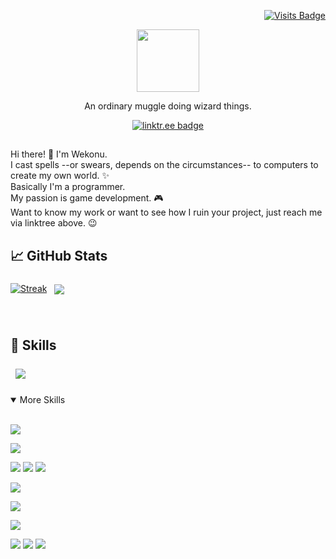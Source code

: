 <div align="right">
  
[![Visits Badge](https://badges.pufler.dev/visits/wekonu/wekonu)](https:wekonu)  
  
</div>
  
<div id="header" align="center">  
  <img src="https://media.giphy.com/media/gjrYDwbjnK8x36xZIO/giphy.gif" width="100"/>  
</div>  
<p align="center">An ordinary muggle doing wizard things.</p>
  
<div align="center">
  
[![linktr.ee badge](https://img.shields.io/badge/linktree-Profile-informational?style=flat&logo=linktree&logoColor=white&color=38DD99)](https://linktr.ee/wekonu)  
  
</div>
  
##  
Hi there! :wave:
I'm Wekonu.  
I cast spells --or swears, depends on the circumstances-- to computers to create my own world. :sparkles:  
Basically I'm a programmer.  
My passion is game development. :video_game:  
Want to know my work or want to see how I ruin your project, just reach me via linktree above. :wink:   
##  
  
## :chart_with_upwards_trend: GitHub Stats  
[![Streak](http://github-readme-streak-stats.herokuapp.com?user=wekonu&theme=dark&background=000000)](https://git.io/streak-stats)
<a href="https://github.com/wekonu">
  <img align="center" style="margin:0.5rem" src="https://github-readme-stats.vercel.app/api?username=wekonu&show_icons=true&line_height=27&count_private=true&title_color=fdfdfd&text_color=fdfdfd&icon_color=fa8b00&bg_color=000000"/>
</a>
  
<br>
  
## :briefcase: Skills  
<a href="https://github.com/wekonu">
  <img align="center" style="margin:0.5rem" src="https://github-readme-stats.vercel.app/api/top-langs/?username=wekonu&hide=html,css&title_color=fdfdfd&text_color=fdfdfd&icon_color=fa8b00&bg_color=000000" />
</a>  
  
<br>  
<br>  
  
<details open="true">
<summary>More Skills</summary>
<br>
  
![](https://img.shields.io/badge/Engine-Unity-informational?style=flat&logo=unity&logoColor=white&color=fa8b00)
  
![](https://img.shields.io/badge/Framework-.NET-informational?style=flat&logo=.net&logoColor=white&color=fa8b00)
  
![](https://img.shields.io/badge/Code-CSharp-informational?style=flat&logo=c-sharp&logoColor=white&color=fa8b00)
![](https://img.shields.io/badge/Code-C++-informational?style=flat&logo=cplusplus&logoColor=white&color=fa8b00)
![](https://img.shields.io/badge/Code-Python-informational?style=flat&logo=python&logoColor=white&color=fa8b00)

![](https://img.shields.io/badge/Micro-Arduino-informational?style=flat&logo=arduino&logoColor=white&color=fa8b00)
  
![](https://img.shields.io/badge/Test-NUnit-informational?style=flat&logo=nunit&logoColor=white&color=fa8b00)
  
![](https://img.shields.io/badge/CD-Jenkins-informational?style=flat&logo=jenkins&logoColor=white&color=fa8b00)
  
![](https://img.shields.io/badge/VCS-Git-informational?style=flat&logo=git&logoColor=white&color=fa8b00)
![](https://img.shields.io/badge/VCS-SVN-informational?style=flat&logo=subversion&logoColor=white&color=fa8b00)
![](https://img.shields.io/badge/GitHost-GitHub-informational?style=flat&logo=GitHub&logoColor=white&color=fa8b00)
  
</details>

<!---
wekonu/wekonu is a ✨ special ✨ repository because its `README.md` (this file) appears on your GitHub profile.
You can click the Preview link to take a look at your changes.
--->
